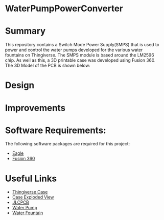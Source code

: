 # WaterPumpPowerConverter

# Summary
This repository contains a Switch Mode Power Supply(SMPS) that is used to power and control the water pumps developed for the various water fountains on Thingiverse. The SMPS module is based around the LM2596 chip. As well as this, a 3D printable case was developed using Fusion 360. The 3D Model of the PCB is shown below:

# Design

# Improvements

# Software Requirements:

The following software packages are required for this project:
- [Eagle](https://www.autodesk.co.uk/products/eagle/overview?term=1-YEAR&tab=subscription)
- [Fusion 360](https://www.autodesk.com/products/fusion-360/overview?term=1-YEAR&tab=subscription)

# Useful Links
- [Thingiverse Case](https://www.thingiverse.com/thing:4596788)
- [Case Exploded View](https://www.youtube.com/watch?v=MiPNAOpEotw)
- [JLCPCB](https://jlcpcb.com/)
- [Water Pump](https://www.thingiverse.com/thing:4594864)
- [Water Fountain](https://www.thingiverse.com/thing:4594351)
